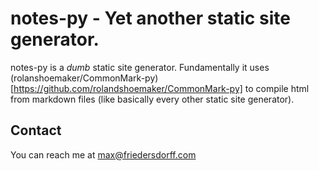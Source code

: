# notes-py - Yet another static site generator.

notes-py is a _dumb_ static site generator.  Fundamentally it uses (rolanshoemaker/CommonMark-py)[https://github.com/rolandshoemaker/CommonMark-py] to compile html from markdown files (like basically every other static site generator).

## Contact
You can reach me at max@friedersdorff.com
